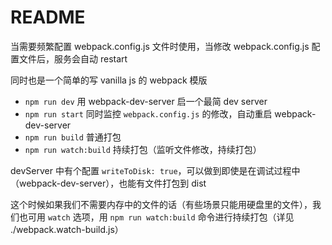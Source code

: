 # README

当需要频繁配置 webpack.config.js 文件时使用，当修改 webpack.config.js 配置文件后，服务会自动 restart

同时也是一个简单的写 vanilla js 的 webpack 模版

- `npm run dev` 用 webpack-dev-server 启一个最简 dev server
- `npm run start` 同时监控 `webpack.config.js` 的修改，自动重启 webpack-dev-server
- `npm run build` 普通打包
- `npm run watch:build` 持续打包（监听文件修改，持续打包）

devServer 中有个配置 `writeToDisk: true`，可以做到即使是在调试过程中（webpack-dev-server），也能有文件打包到 dist

这个时候如果我们不需要内存中的文件的话（有些场景只能用硬盘里的文件），我们也可用 `watch` 选项，用 `npm run watch:build` 命令进行持续打包（详见 ./webpack.watch-build.js）


